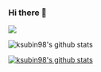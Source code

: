 ### Hi there 👋

<a href="https://www.instagram.com/_subni_ns/" target="_blank"><img src="https://img.shields.io/badge/Instagram-E4405F?style=flat-square&logo=Instagram&logoColor=white"/></a>

![ksubin98's github stats](https://github-readme-stats.vercel.app/api?username=ksubin98&show_icons=true)

[![ksubin98's github stats](https://github-readme-stats.vercel.app/api/top-langs/?username=ksubin98&show_icons=true&hide_border=true&title_color=004386&icon_color=004386&layout=compact)](https://github.com/ksubin98)
